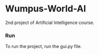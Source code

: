 # Wumpus-World-AI
2nd project of Artificial Intelligence course. <br>

### Run 
To run the project, run the gui.py file.
